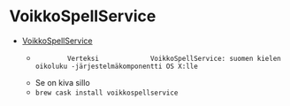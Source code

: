 # VoikkoSpellService
- [VoikkoSpellService](https://verteksi.net/lab/osxspell/)
  -  			Verteksi			 VoikkoSpellService: suomen kielen oikoluku -järjestelmäkomponentti OS X:lle
  - Se on kiva sillo
  - `brew cask install voikkospellservice`
